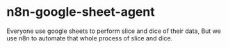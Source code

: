 # n8n-google-sheet-agent
Everyone use google sheets to perform slice and dice of their data, But we use n8n to automate that whole process of slice and dice. 

